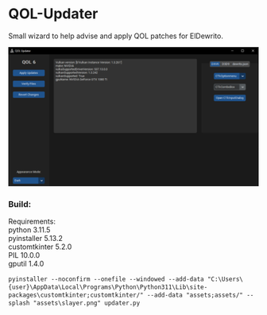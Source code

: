 # QOL-Updater
Small wizard to help advise and apply QOL patches for ElDewrito.

![dewupdater](/assets/updater.PNG)

### Build:

Requirements: \
python 3.11.5 \
pyinstaller 5.13.2 \
customtkinter 5.2.0 \
PIL 10.0.0 \
gputil 1.4.0

```
pyinstaller --noconfirm --onefile --windowed --add-data "C:\Users\{user}\AppData\Local\Programs\Python\Python311\Lib\site-packages\customtkinter;customtkinter/" --add-data "assets;assets/" --splash "assets\slayer.png" updater.py
```
